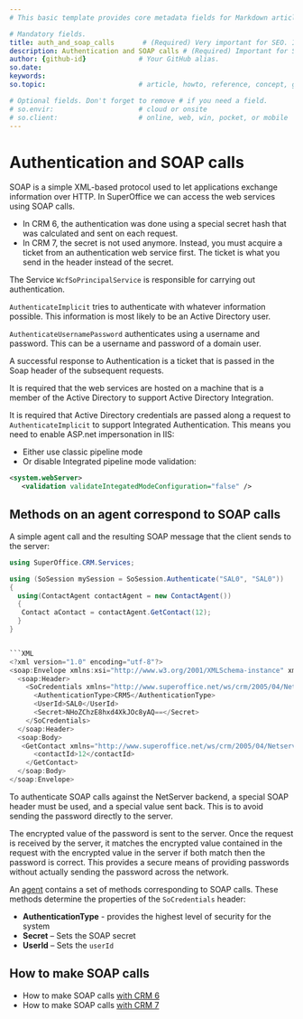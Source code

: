 ```yaml
---
# This basic template provides core metadata fields for Markdown articles on docs.superoffice.com.

# Mandatory fields.
title: auth_and_soap_calls       # (Required) Very important for SEO. Intent in a unique string of 43-59 chars including spaces.
description: Authentication and SOAP calls # (Required) Important for SEO. Recommended character length is 115-145 characters including spaces.
author: {github-id}             # Your GitHub alias.
so.date:
keywords:
so.topic:                       # article, howto, reference, concept, guide

# Optional fields. Don't forget to remove # if you need a field.
# so.envir:                     # cloud or onsite
# so.client:                    # online, web, win, pocket, or mobile
---
```


# Authentication and SOAP calls

SOAP is a simple XML-based protocol used to let applications exchange information over HTTP. In SuperOffice we can access the web services using SOAP calls.

* In CRM 6, the authentication was done using a special secret hash that was calculated and sent on each request.
* In CRM 7, the secret is not used anymore. Instead, you must acquire a ticket from an authentication web service first. The ticket is what you send in the header instead of the secret.

The Service `WcfSoPrincipalService` is responsible for carrying out authentication.

`AuthenticateImplicit` tries to authenticate with whatever information possible. This information is most likely to be an Active Directory user.

`AuthenticateUsernamePassword` authenticates using a username and password. This can be a username and password of a domain user.

A successful response to Authentication is a ticket that is passed in the Soap header of the subsequent requests.

It is required that the web services are hosted on a machine that is a member of the Active Directory to support Active Directory Integration.

It is required that Active Directory credentials are passed along a request to `AuthenticateImplicit` to support Integrated Authentication. This means you need to enable ASP.net impersonation in IIS:

* Either use classic pipeline mode
* Or disable Integrated pipeline mode validation:

```XML
<system.webServer>
   <validation validateIntegatedModeConfiguration="false" />
```

## Methods on an agent correspond to SOAP calls

A simple agent call and the resulting SOAP message that the client sends to the server:

```csharp
using SuperOffice.CRM.Services;

using (SoSession mySession = SoSession.Authenticate("SAL0", "SAL0"))
{
  using(ContactAgent contactAgent = new ContactAgent())
  {
   Contact aContact = contactAgent.GetContact(12);
  }
}


```XML
<?xml version="1.0" encoding="utf-8"?>
<soap:Envelope xmlns:xsi="http://www.w3.org/2001/XMLSchema-instance" xmlns:xsd="http://www.w3.org/2001/XMLSchema" xmlns:soap="http://schemas.xmlsoap.org/soap/envelope/">
  <soap:Header>
    <SoCredentials xmlns="http://www.superoffice.net/ws/crm/2005/04/Netserver20">
      <AuthenticationType>CRM5</AuthenticationType>
      <UserId>SAL0</UserId>
      <Secret>NHoZChzE8hxd4XkJOc8yAQ==</Secret>
    </SoCredentials>
  </soap:Header>
  <soap:Body>
   <GetContact xmlns="http://www.superoffice.net/ws/crm/2005/04/Netserver20">
      <contactId>12</contactId>
    </GetContact>
  </soap:Body>
</soap:Envelope>
```

To authenticate SOAP calls against the NetServer backend, a special SOAP header must be used, and a special value sent back. This is to avoid sending the password directly to the server.

The encrypted value of the password is sent to the server. Once the request is received by the server, it matches the encrypted value contained in the request with the encrypted value in the server if both match then the password is correct. This provides a secure means of providing passwords without actually sending the password across the network.

An [agent][1] contains a set of methods corresponding to SOAP calls. These methods determine the properties of the `SoCredentials` header:

* **AuthenticationType** - provides the highest level of security for the system
* **Secret** – Sets the SOAP secret
* **UserId** – Sets the `userId`

## How to make SOAP calls

* How to make SOAP calls [with CRM 6][2]
* How to make SOAP calls [with CRM 7][3]

<!-- Referenced links -->
[1]: ../services/agents/index.md
[2]: ../soap/make-soap-call-crm6.md
[3]: ../soap/make-soap-call-crm7.md
